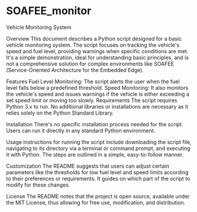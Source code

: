 # SOAFEE_monitor
Vehicle Monitoring System

Overview
This document describes a Python script designed for a basic vehicle monitoring system. The script focuses on tracking the vehicle's speed and fuel level, providing warnings when specific conditions are met. It's a simple demonstration, ideal for understanding basic principles, and is not a comprehensive solution for complex environments like SOAFEE (Service-Oriented Architecture for the Embedded Edge).

Features
Fuel Level Monitoring: The script alerts the user when the fuel level falls below a predefined threshold.
Speed Monitoring: It also monitors the vehicle's speed and issues warnings if the vehicle is either exceeding a set speed limit or moving too slowly.
Requirements
The script requires Python 3.x to run. No additional libraries or installations are necessary as it relies solely on the Python Standard Library.

Installation
There's no specific installation process needed for the script. Users can run it directly in any standard Python environment.

Usage
Instructions for running the script include downloading the script file, navigating to its directory via a terminal or command prompt, and executing it with Python. The steps are outlined in a simple, easy-to-follow manner.

Customization
The README suggests that users can adjust certain parameters like the thresholds for low fuel level and speed limits according to their preferences or requirements. It guides on which part of the script to modify for these changes.

License
The README notes that the project is open source, available under the MIT License, thus allowing for free use, modification, and distribution.
